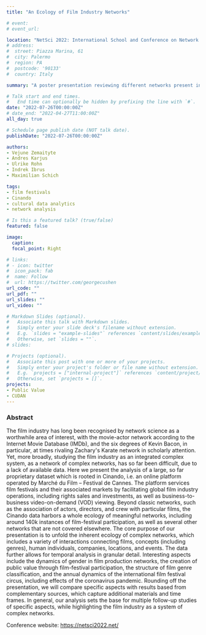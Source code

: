 ```yaml
---
title: "An Ecology of Film Industry Networks"

# event: 
# event_url: 

location: "NetSci 2022: International School and Conference on Network Science, Shanghai, China"
# address:
#  street: Piazza Marina, 61
#  city: Palermo
#  region: PA
#  postcode: '90133'
#  country: Italy

summary: "A poster presentation reviewing different networks present in the international film festival industry"

# Talk start and end times.
#   End time can optionally be hidden by prefixing the line with `#`.
date: "2022-07-26T00:00:00Z"
# date_end: "2022-04-27T11:00:00Z"
all_day: true

# Schedule page publish date (NOT talk date).
publishDate: "2022-07-26T00:00:00Z"

authors: 
- Vejune Zemaityte
- Andres Karjus
- Ulrike Rohn
- Indrek Ibrus
- Maximilian Schich

tags:
- film festivals
- Cinando
- cultural data analytics
- network analysis

# Is this a featured talk? (true/false)
featured: false

image:
  caption: 
  focal_point: Right

# links:
# - icon: twitter
#  icon_pack: fab
#  name: Follow
#  url: https://twitter.com/georgecushen
url_code: ""
url_pdf: ""
url_slides: ""
url_video: ""

# Markdown Slides (optional).
#   Associate this talk with Markdown slides.
#   Simply enter your slide deck's filename without extension.
#   E.g. `slides = "example-slides"` references `content/slides/example-slides.md`.
#   Otherwise, set `slides = ""`.
# slides:

# Projects (optional).
#   Associate this post with one or more of your projects.
#   Simply enter your project's folder or file name without extension.
#   E.g. `projects = ["internal-project"]` references `content/project/deep-learning/index.md`.
#   Otherwise, set `projects = []`.
projects:
- Public Value
- CUDAN
---
```


### Abstract

The film industry has long been recognised by network science as a worthwhile area of interest, with the movie-actor network according to the Internet Movie Database (IMDb), and the six degrees of Kevin Bacon, in particular, at times rivaling Zachary's Karate network in scholarly attention. Yet, more broadly, studying the film industry as an integrated complex system, as a network of complex networks, has so far been difficult, due to a lack of available data. Here we present the analysis of a large, so far proprietary dataset which is rooted in Cinando, i.e. an online platform operated by Marché du Film – Festival de Cannes. The platform services film festivals and their associated markets by facilitating global film industry operations, including rights sales and investments, as well as business-to-business video-on-demand (VOD) viewing. Beyond classic networks, such as the association of actors, directors, and crew with particular films, the Cinando data harbors a whole ecology of meaningful networks, including around 140k instances of film-festival participation, as well as several other networks that are not covered elsewhere. The core purpose of our presentation is to unfold the inherent ecology of complex networks, which includes a variety of interactions connecting films, concepts (including genres), human individuals, companies, locations, and events. The data further allows for temporal analysis in granular detail. Interesting aspects include the dynamics of gender in film production networks, the creation of public value through film-festival participation, the structure of film genre classification, and the annual dynamics of the international film festival circus, including effects of the coronavirus pandemic. Rounding off the presentation, we will compare specific aspects with results based from complementary sources, which capture additional materials and time frames. In general, our analysis sets the base for multiple follow-up studies of specific aspects, while highlighting the film industry as a system of complex networks.

Conference website: https://netsci2022.net/